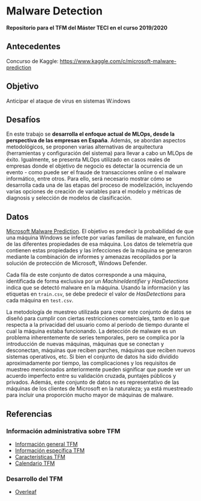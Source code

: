 # Malware Detection

**Repositorio para el TFM del Máster TECI en el curso 2019/2020**

## Antecedentes

Concurso de Kaggle: https://www.kaggle.com/c/microsoft-malware-prediction

## Objetivo

Anticipar el ataque de virus en sistemas W.indows

## Desafíos

En este trabajo se **desarrolla el enfoque actual de MLOps, desde la perspectiva de las empresas en España**. Además, se abordan aspectos metodológicos, se proponen varias alternativas de arquitectura (herramientas y configuración del sistema) para llevar a cabo un MLOps de éxito. Igualmente, se presenta MLOps utilizado en casos reales de empresas donde el objetivo de negocio es detectar la ocurrencia de un evento - como puede ser el fraude de transacciones online o el malware informático, entre otros. Para ello, será necesario mostrar cómo se desarrolla cada una de las etapas del proceso de modelización, incluyendo varias opciones de creación de variables para el modelo y métricas de diagnosis y selección de modelos de clasificación.

## Datos

[Microsoft Malware Prediction](https://www.kaggle.com/c/microsoft-malware-prediction/data). El objetivo es predecir la probabilidad de que una máquina Windows se infecte por varias familias de malware, en función de las diferentes propiedades de esa máquina. Los datos de telemetría que contienen estas propiedades y las infecciones de la máquina se generaron mediante la combinación de informes y amenazas recopilados por la solución de protección de Microsoft, Windows Defender.

Cada fila de este conjunto de datos corresponde a una máquina, identificada de forma exclusiva por un _MachineIdentifier_ y _HasDetections_ indica que se detectó malware en la máquina. Usando la información y las etiquetas en `train.csv`, se debe predecir el valor de _HasDetections_ para cada máquina en `test.csv`.

La metodología de muestreo utilizada para crear este conjunto de datos se diseñó para cumplir con ciertas restricciones comerciales, tanto en lo que respecta a la privacidad del usuario como al período de tiempo durante el cual la máquina estaba funcionando. La detección de malware es un problema inherentemente de series temporales, pero se complica por la introducción de nuevas máquinas, máquinas que se conectan y desconectan, máquinas que reciben parches, máquinas que reciben nuevos sistemas operativos, etc. Si bien el conjunto de datos ha sido dividido aproximadamente por tiempo, las complicaciones y los requisitos de muestreo mencionados anteriormente pueden significar que puede ver un acuerdo imperfecto entre su validación cruzada, puntajes públicos y privados. Además, este conjunto de datos no es representativo de las máquinas de los clientes de Microsoft en la naturaleza; ya está muestreado para incluir una proporción mucho mayor de máquinas de malware.

## Referencias

### Información administrativa sobre TFM

- [Información general TFM](http://blogs.mat.ucm.es/teci/?page_id=151)
- [Información específica TFM](https://blogs.mat.ucm.es/teci/?page_id=1973)
- [Características TFM](http://blogs.mat.ucm.es/teci/wp-content/uploads/sites/9/2016/11/caracteristica-tfm.pdf)
- [Calendario TFM](http://blogs.mat.ucm.es/teci/wp-content/uploads/sites/9/2019/12/calendario-TFM-19-20.pdf)

### Desarrollo del TFM

- [Overleaf](https://www.overleaf.com/read/hysrkqscqfgy)


<!------
### Soluciones
- https://github.com/imor-de/microsoft_malware_prediction_kaggle_2nd
----->
